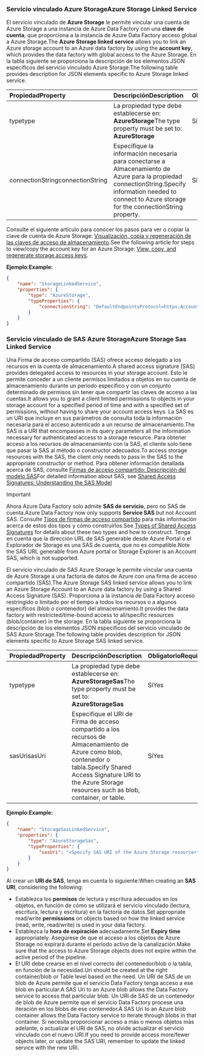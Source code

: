 ### <a name="azure-storage-linked-service"></a><span data-ttu-id="edb4e-101">Servicio vinculado Azure Storage</span><span class="sxs-lookup"><span data-stu-id="edb4e-101">Azure Storage Linked Service</span></span>
<span data-ttu-id="edb4e-102">El servicio vinculado de **Azure Storage** le permite vincular una cuenta de Azure Storage a una instancia de Azure Data Factory con una **clave de cuenta**, que proporciona a la instancia de Azure Data Factory acceso global a Azure Storage.</span><span class="sxs-lookup"><span data-stu-id="edb4e-102">The **Azure Storage linked service** allows you to link an Azure storage account to an Azure data factory by using the **account key**, which provides the data factory with global access to the Azure Storage.</span></span> <span data-ttu-id="edb4e-103">En la tabla siguiente se proporciona la descripción de los elementos JSON específicos del servicio vinculado Azure Storage.</span><span class="sxs-lookup"><span data-stu-id="edb4e-103">The following table provides description for JSON elements specific to Azure Storage linked service.</span></span>

| <span data-ttu-id="edb4e-104">Propiedad</span><span class="sxs-lookup"><span data-stu-id="edb4e-104">Property</span></span> | <span data-ttu-id="edb4e-105">Descripción</span><span class="sxs-lookup"><span data-stu-id="edb4e-105">Description</span></span> | <span data-ttu-id="edb4e-106">Obligatorio</span><span class="sxs-lookup"><span data-stu-id="edb4e-106">Required</span></span> |
|:--- |:--- |:--- |
| <span data-ttu-id="edb4e-107">type</span><span class="sxs-lookup"><span data-stu-id="edb4e-107">type</span></span> |<span data-ttu-id="edb4e-108">La propiedad type debe establecerse en: **AzureStorage**</span><span class="sxs-lookup"><span data-stu-id="edb4e-108">The type property must be set to: **AzureStorage**</span></span> |<span data-ttu-id="edb4e-109">Sí</span><span class="sxs-lookup"><span data-stu-id="edb4e-109">Yes</span></span> |
| <span data-ttu-id="edb4e-110">connectionString</span><span class="sxs-lookup"><span data-stu-id="edb4e-110">connectionString</span></span> |<span data-ttu-id="edb4e-111">Especifique la información necesaria para conectarse a Almacenamiento de Azure para la propiedad connectionString.</span><span class="sxs-lookup"><span data-stu-id="edb4e-111">Specify information needed to connect to Azure storage for the connectionString property.</span></span> |<span data-ttu-id="edb4e-112">Sí</span><span class="sxs-lookup"><span data-stu-id="edb4e-112">Yes</span></span> |

<span data-ttu-id="edb4e-113">Consulte el siguiente artículo para conocer los pasos para ver o copiar la clave de cuenta de Azure Storage: [Visualización, copia y regeneración de las claves de acceso de almacenamiento](../articles/storage/common/storage-create-storage-account.md#manage-your-storage-account).</span><span class="sxs-lookup"><span data-stu-id="edb4e-113">See the following article for steps to view/copy the account key for an Azure Storage: [View, copy, and regenerate storage access keys](../articles/storage/common/storage-create-storage-account.md#manage-your-storage-account).</span></span>

<span data-ttu-id="edb4e-114">**Ejemplo:**</span><span class="sxs-lookup"><span data-stu-id="edb4e-114">**Example:**</span></span>  

```json
{  
    "name": "StorageLinkedService",  
    "properties": {  
        "type": "AzureStorage",  
        "typeProperties": {  
            "connectionString": "DefaultEndpointsProtocol=https;AccountName=<accountname>;AccountKey=<accountkey>"  
        }  
    }  
}  
```

### <a name="azure-storage-sas-linked-service"></a><span data-ttu-id="edb4e-115">Servicio vinculado de SAS Azure Storage</span><span class="sxs-lookup"><span data-stu-id="edb4e-115">Azure Storage Sas Linked Service</span></span>
<span data-ttu-id="edb4e-116">Una Firma de acceso compartido (SAS) ofrece acceso delegado a los recursos en la cuenta de almacenamiento.</span><span class="sxs-lookup"><span data-stu-id="edb4e-116">A shared access signature (SAS) provides delegated access to resources in your storage account.</span></span> <span data-ttu-id="edb4e-117">Esto le permite conceder a un cliente permisos limitados a objetos en su cuenta de almacenamiento durante un período específico y con un conjunto determinado de permisos sin tener que compartir las claves de acceso a las cuentas.</span><span class="sxs-lookup"><span data-stu-id="edb4e-117">It allows you to grant a client limited permissions to objects in your storage account for a specified period of time and with a specified set of permissions, without having to share your account access keys.</span></span> <span data-ttu-id="edb4e-118">La SAS es un URI que incluye en sus parámetros de consulta toda la información necesaria para el acceso autenticado a un recurso de almacenamiento.</span><span class="sxs-lookup"><span data-stu-id="edb4e-118">The SAS is a URI that encompasses in its query parameters all the information necessary for authenticated access to a storage resource.</span></span> <span data-ttu-id="edb4e-119">Para obtener acceso a los recursos de almacenamiento con la SAS, el cliente solo tiene que pasar la SAS al método o constructor adecuados.</span><span class="sxs-lookup"><span data-stu-id="edb4e-119">To access storage resources with the SAS, the client only needs to pass in the SAS to the appropriate constructor or method.</span></span> <span data-ttu-id="edb4e-120">Para obtener información detallada acerca de SAS, consulte [Firmas de acceso compartido: Descripción del modelo SAS](../articles/storage/common/storage-dotnet-shared-access-signature-part-1.md)</span><span class="sxs-lookup"><span data-stu-id="edb4e-120">For detailed information about SAS, see [Shared Access Signatures: Understanding the SAS Model](../articles/storage/common/storage-dotnet-shared-access-signature-part-1.md)</span></span>

> [!IMPORTANT]
> <span data-ttu-id="edb4e-121">Ahora Azure Data Factory solo admite **SAS de servicio**, pero no SAS de cuenta.</span><span class="sxs-lookup"><span data-stu-id="edb4e-121">Azure Data Factory now only supports **Service SAS** but not Account SAS.</span></span> <span data-ttu-id="edb4e-122">Consulte [Tipos de firmas de acceso compartido](../articles/storage/common/storage-dotnet-shared-access-signature-part-1.md#types-of-shared-access-signatures) para más información acerca de estos dos tipos y cómo construirlos.</span><span class="sxs-lookup"><span data-stu-id="edb4e-122">See [Types of Shared Access Signatures](../articles/storage/common/storage-dotnet-shared-access-signature-part-1.md#types-of-shared-access-signatures) for details about these two types and how to construct.</span></span> <span data-ttu-id="edb4e-123">Tenga en cuenta que la dirección URL de SAS generable desde Azure Portal o el Explorador de Storage es una SAS de cuenta, que no es compatible.</span><span class="sxs-lookup"><span data-stu-id="edb4e-123">Note the SAS URL generable from Azure portal or Storage Explorer is an Account SAS, which is not supported.</span></span>
> 

<span data-ttu-id="edb4e-124">El servicio vinculado de SAS Azure Storage le permite vincular una cuenta de Azure Storage a una factoría de datos de Azure con una firma de acceso compartido (SAS).</span><span class="sxs-lookup"><span data-stu-id="edb4e-124">The Azure Storage SAS linked service allows you to link an Azure Storage Account to an Azure data factory by using a Shared Access Signature (SAS).</span></span> <span data-ttu-id="edb4e-125">Proporciona a la instancia de Data Factory acceso restringido o limitado por el tiempo a todos los recursos o a algunos específicos (blob o contenedor) del almacenamiento.</span><span class="sxs-lookup"><span data-stu-id="edb4e-125">It provides the data factory with restricted/time-bound access to all/specific resources (blob/container) in the storage.</span></span> <span data-ttu-id="edb4e-126">En la tabla siguiente se proporciona la descripción de los elementos JSON específicos del servicio vinculado de SAS Azure Storage.</span><span class="sxs-lookup"><span data-stu-id="edb4e-126">The following table provides description for JSON elements specific to Azure Storage SAS linked service.</span></span> 

| <span data-ttu-id="edb4e-127">Propiedad</span><span class="sxs-lookup"><span data-stu-id="edb4e-127">Property</span></span> | <span data-ttu-id="edb4e-128">Descripción</span><span class="sxs-lookup"><span data-stu-id="edb4e-128">Description</span></span> | <span data-ttu-id="edb4e-129">Obligatorio</span><span class="sxs-lookup"><span data-stu-id="edb4e-129">Required</span></span> |
|:--- |:--- |:--- |
| <span data-ttu-id="edb4e-130">type</span><span class="sxs-lookup"><span data-stu-id="edb4e-130">type</span></span> |<span data-ttu-id="edb4e-131">La propiedad type debe establecerse en: **AzureStorageSas**</span><span class="sxs-lookup"><span data-stu-id="edb4e-131">The type property must be set to: **AzureStorageSas**</span></span> |<span data-ttu-id="edb4e-132">Sí</span><span class="sxs-lookup"><span data-stu-id="edb4e-132">Yes</span></span> |
| <span data-ttu-id="edb4e-133">sasUri</span><span class="sxs-lookup"><span data-stu-id="edb4e-133">sasUri</span></span> |<span data-ttu-id="edb4e-134">Especifique el URI de Firma de acceso compartido a los recursos de Almacenamiento de Azure como blob, contenedor o tabla.</span><span class="sxs-lookup"><span data-stu-id="edb4e-134">Specify Shared Access Signature URI to the Azure Storage resources such as blob, container, or table.</span></span>  |<span data-ttu-id="edb4e-135">Sí</span><span class="sxs-lookup"><span data-stu-id="edb4e-135">Yes</span></span> |

<span data-ttu-id="edb4e-136">**Ejemplo:**</span><span class="sxs-lookup"><span data-stu-id="edb4e-136">**Example:**</span></span>

```json
{  
    "name": "StorageSasLinkedService",  
    "properties": {  
        "type": "AzureStorageSas",  
        "typeProperties": {  
            "sasUri": "<Specify SAS URI of the Azure Storage resource>"   
        }  
    }  
}  
```

<span data-ttu-id="edb4e-137">Al crear un **URI de SAS**, tenga en cuenta lo siguiente:</span><span class="sxs-lookup"><span data-stu-id="edb4e-137">When creating an **SAS URI**, considering the following:</span></span>  

* <span data-ttu-id="edb4e-138">Establezca los **permisos** de lectura y escritura adecuados en los objetos, en función de cómo se utilizará el servicio vinculado (lectura, escritura, lectura y escritura) en la factoría de datos.</span><span class="sxs-lookup"><span data-stu-id="edb4e-138">Set appropriate read/write **permissions** on objects based on how the linked service (read, write, read/write) is used in your data factory.</span></span>
* <span data-ttu-id="edb4e-139">Establezca la **hora de expiración** adecuadamente.</span><span class="sxs-lookup"><span data-stu-id="edb4e-139">Set **Expiry time** appropriately.</span></span> <span data-ttu-id="edb4e-140">Asegúrese de que el acceso a los objetos de Azure Storage no expirará durante el período activo de la canalización.</span><span class="sxs-lookup"><span data-stu-id="edb4e-140">Make sure that the access to Azure Storage objects does not expire within the active period of the pipeline.</span></span>
* <span data-ttu-id="edb4e-141">El URI debe crearse en el nivel correcto del contenedor/blob o la tabla, en función de la necesidad.</span><span class="sxs-lookup"><span data-stu-id="edb4e-141">Uri should be created at the right container/blob or Table level based on the need.</span></span> <span data-ttu-id="edb4e-142">Un URI de SAS de un blob de Azure permite que el servicio Data Factory tenga acceso a ese blob en particular.</span><span class="sxs-lookup"><span data-stu-id="edb4e-142">A SAS Uri to an Azure blob allows the Data Factory service to access that particular blob.</span></span> <span data-ttu-id="edb4e-143">Un URI de SAS de un contenedor de blob de Azure permite que el servicio Data Factory procese una iteración en los blobs de ese contenedor.</span><span class="sxs-lookup"><span data-stu-id="edb4e-143">A SAS Uri to an Azure blob container allows the Data Factory service to iterate through blobs in that container.</span></span> <span data-ttu-id="edb4e-144">Si necesita proporcionar acceso a más o menos objetos más adelante, o actualizar el URI de SAS, no olvide actualizar el servicio vinculado con el nuevo URI.</span><span class="sxs-lookup"><span data-stu-id="edb4e-144">If you need to provide access more/fewer objects later, or update the SAS URI, remember to update the linked service with the new URI.</span></span>   

